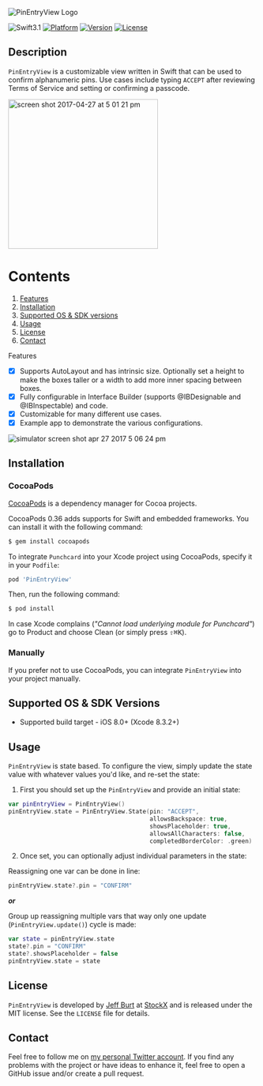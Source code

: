 ![PinEntryView Logo](https://cloud.githubusercontent.com/assets/2835199/25503255/aa050598-2b67-11e7-89f7-b0fbc6da31ba.png)

![Swift3.1](https://img.shields.io/badge/Swift-3.1-orange.svg?style=flat")
[![Platform](https://img.shields.io/cocoapods/p/PinEntryView.svg?style=flat)](http://cocoapods.org/pods/PinEntryView)
[![Version](https://img.shields.io/cocoapods/v/PinEntryView.svg?style=flat)](http://cocoapods.org/pods/PinEntryView)
[![License](https://img.shields.io/cocoapods/l/PinEntryView.svg?style=flat)](http://cocoapods.org/pods/PinEntryView)

Description
--------------

`PinEntryView` is a customizable view written in Swift that can be used to confirm alphanumeric pins. Use cases include typing `ACCEPT` after reviewing Terms of Service and setting or confirming a passcode.

<img width="303" alt="screen shot 2017-04-27 at 5 01 21 pm" src="https://cloud.githubusercontent.com/assets/2835199/25504253/2f457ec4-2b6b-11e7-8dce-309c858443cb.png">

# Contents
1. [Features](#features)
3. [Installation](#installation)
4. [Supported OS & SDK versions](#supported-versions)
5. [Usage](#usage)
6. [License](#license)
7. [Contact](#contact)

<a name="features"> Features </a>

- [x] Supports AutoLayout and has intrinsic size. Optionally set a height to make the boxes taller or a width to add more inner spacing between boxes.
- [x] Fully configurable in Interface Builder (supports @IBDesignable and @IBInspectable) and code.
- [x] Customizable for many different use cases.
- [x] Example app to demonstrate the various configurations.

![simulator screen shot apr 27 2017 5 06 24 pm](https://cloud.githubusercontent.com/assets/2835199/25504514/2dfbd170-2b6c-11e7-81ed-3df4dc49c0af.png)

<a name="installation"> Installation </a>
--------------

### CocoaPods

[CocoaPods](http://cocoapods.org) is a dependency manager for Cocoa projects.

CocoaPods 0.36 adds supports for Swift and embedded frameworks. You can install it with the following command:

```bash
$ gem install cocoapods
```

To integrate `Punchcard` into your Xcode project using CocoaPods, specify it in your `Podfile`:

```ruby
pod 'PinEntryView'
```

Then, run the following command:

```bash
$ pod install
```

In case Xcode complains (<i>"Cannot load underlying module for Punchcard"</i>) go to Product and choose Clean (or simply press <kbd>⇧</kbd><kbd>⌘</kbd><kbd>K</kbd>).

### Manually

If you prefer not to use CocoaPods, you can integrate `PinEntryView` into your project manually.

<a name="supported-versions"> Supported OS & SDK Versions </a>
-----------------------------

* Supported build target - iOS 8.0+ (Xcode 8.3.2+)

<a name="usage"> Usage </a>
--------------

`PinEntryView` is state based. To configure the view, simply update the state value with whatever values you'd like, and re-set the state:

1) First you should set up the `PinEntryView` and provide an initial state:

```swift
var pinEntryView = PinEntryView()
pinEntryView.state = PinEntryView.State(pin: "ACCEPT",
                                        allowsBackspace: true,
                                        showsPlaceholder: true,
                                        allowsAllCharacters: false,
                                        completedBorderColor: .green)
```

2) Once set, you can optionally adjust individual parameters in the state:

Reassigning one var can be done in line:
```swift
pinEntryView.state?.pin = "CONFIRM"
```

***or***

Group up reassigning multiple vars that way only one update (`PinEntryView.update()`) cycle is made:
```swift
var state = pinEntryView.state
state?.pin = "CONFIRM"
state?.showsPlaceholder = false
pinEntryView.state = state
```

<a name="license"> License </a>
--------------

`PinEntryView` is developed by [Jeff Burt](https://www.linkedin.com/in/jeffaburt) at [StockX](https://stockx.com) and is released under the MIT license. See the `LICENSE` file for details.

<a name="contact"> Contact </a>
--------------

Feel free to follow me on [my personal Twitter account](https://twitter.com/jeffburtjr). If you find any problems with the project or have ideas to enhance it, feel free to open a GitHub issue and/or create a pull request.
